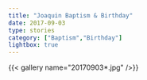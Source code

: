 ```yaml
---
title: "Joaquin Baptism & Birthday"
date: 2017-09-03
type: stories
category: ["Baptism","Birthday"]
lightbox: true
---
```


{{< gallery name="20170903*.jpg" />}}